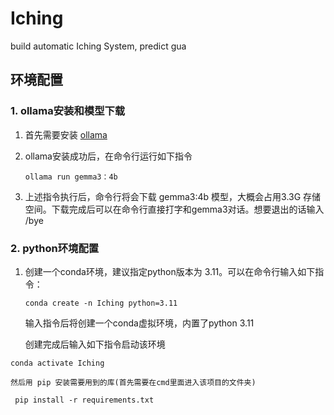 # Iching

build automatic Iching System, predict gua


## 环境配置

### 1. ollama安装和模型下载

1. 首先需要安装 [ollama](https://ollama.com/)
2. ollama安装成功后，在命令行运行如下指令

   ```shell
   ollama run gemma3：4b
   ```
3. 上述指令执行后，命令行将会下载 gemma3:4b 模型，大概会占用3.3G 存储空间。下载完成后可以在命令行直接打字和gemma3对话。想要退出的话输入 /bye


### 2. python环境配置


1. 创建一个conda环境，建议指定python版本为 3.11。可以在命令行输入如下指令：
   ```shell
   conda create -n Iching python=3.11
   ```

    输入指令后将创建一个conda虚拟环境，内置了python 3.11

    创建完成后输入如下指令启动该环境

```
conda activate Iching
```

    然后用 pip 安装需要用到的库(首先需要在cmd里面进入该项目的文件夹)

` pip install -r requirements.txt`
